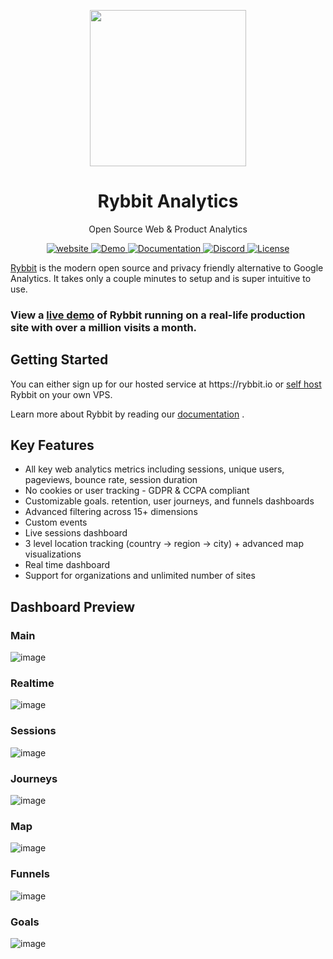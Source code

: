 <p align="center">
  <img  src="https://github.com/user-attachments/assets/1425302a-40b6-4d97-bf4b-89927ea93fb9" height="250">
    <h1 align="center">
        Rybbit Analytics 
    </h1>
    <p align="center">
<p align="center">Open Source Web & Product Analytics</p>

<p align="center">
  <a href="https://rybbit.io" target="_blank">
    <img src="https://img.shields.io/static/v1?label=website&message=view&color=green" alt="website">
</a>
<a href="https://demo.rybbit.io/1" target="_blank">
    <img src="https://img.shields.io/static/v1?label=demo&message=view&color=green" alt="Demo">
</a>
<a href="https://rybbit.io/docs" target="_blank">
    <img src="https://img.shields.io/badge/docs-view-green" alt="Documentation">
</a>
<a href="https://discord.gg/DEhGb4hYBj" target="_blank">
    <img src="https://img.shields.io/badge/discord-join-green.svg?logo=discord&logoColor=white" alt="Discord">
</a>
<a href="https://github.com/rybbit-io/rybbit?tab=AGPL-3.0-1-ov-file" target="_blank">
    <img src="https://img.shields.io/static/v1?label=license&message=AGPL-3&color=green" alt="License">
</a>

</p>

</p>

<a href="https://rybbit.io/" target="_blank">Rybbit</a> is the modern open source and privacy friendly alternative to Google Analytics. It takes only a couple minutes to setup and is super intuitive to use.

<h3>
View a <strong><a href="https://demo.rybbit.io/1">live demo</a></strong> of Rybbit running on a real-life production site with over a million visits a month. 
</h3>

<h2>Getting Started</h2>
You can either sign up for our hosted service at https://rybbit.io or <a href="https://rybbit.io/docs/self-hosting">self host</a> Rybbit on your own VPS.

Learn more about Rybbit by reading our <a href="https://rybbit.io/docs">documentation</a> .

<h2>Key Features</h2>

- All key web analytics metrics including sessions, unique users, pageviews, bounce rate, session duration
- No cookies or user tracking - GDPR & CCPA compliant
- Customizable goals. retention, user journeys, and funnels dashboards
- Advanced filtering across 15+ dimensions
- Custom events
- Live sessions dashboard
- 3 level location tracking (country -> region -> city) + advanced map visualizations
- Real time dashboard
- Support for organizations and unlimited number of sites

<h2>Dashboard Preview</h2>

<h3>Main</h3>

![image](https://github.com/user-attachments/assets/7f2d3b79-90b6-496b-9b47-373ba1c62a7e)

<h3>Realtime</h3>

![image](https://github.com/user-attachments/assets/54996620-4eff-4ecc-9135-10ce21483f6a)

<h3>Sessions</h3>

![image](https://github.com/user-attachments/assets/b87769f3-650d-4069-9e18-5d59e41a175b)

<h3>Journeys</h3>

![image](https://github.com/user-attachments/assets/890f9de8-3025-4962-91c5-5a1b2ddf0d82)

<h3>Map</h3>

![image](https://github.com/user-attachments/assets/b1f7be89-ec8d-4ccc-9a87-45b0fb31d3a1)

<h3>Funnels</h3>

![image](https://github.com/user-attachments/assets/bad9e37c-1ff6-49b4-9285-6dde7f90051f)

<h3>Goals</h3>

![image](https://github.com/user-attachments/assets/60503585-5daf-4cfe-927e-4e149749f538)

